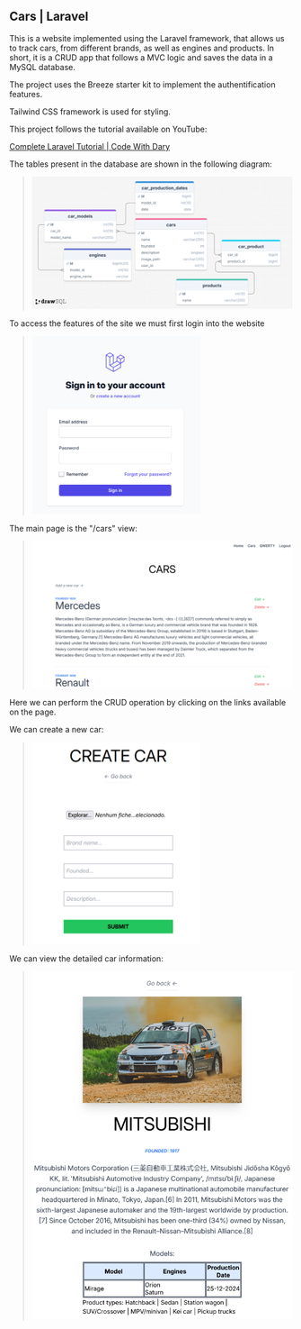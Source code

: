 ## Cars | Laravel

This is a website implemented using the Laravel framework, that allows us to track cars, from different
brands, as well as engines and products. In short, it is a CRUD app that follows a MVC logic and
saves the data in a MySQL database.

The project uses the Breeze starter kit to implement the authentification features. 

Tailwind CSS framework is used for styling.

This project follows the tutorial available on YouTube:

[ Complete Laravel Tutorial | Code With Dary ](https://www.youtube.com/watch?v=376vZ1wNYPA 
"Complete Laravel Tutorial | Code With Dary")

The tables present in the database are shown in the following diagram:

> <img alt="ticket form 1" 
src="https://github.com/anmv921/cars-laravel/blob/master/readme_images/drawSQL-image-export-2025-01-24.png" 
width="800px" />

To access the features of the site we must first login into the website

> <img alt="ticket form 1" 
src="https://github.com/anmv921/cars-laravel/blob/master/readme_images/login.png" 
width="300px" />

The main page is the "/cars" view:

> <img alt="ticket form 1" 
src="https://github.com/anmv921/cars-laravel/blob/master/readme_images/cars.png" 
width="500px" />

Here we can perform the CRUD operation by clicking on the links available on the page.

We can create a new car:

> <img alt="ticket form 1" 
src="https://github.com/anmv921/cars-laravel/blob/master/readme_images/create.png" 
width="300px" />

We can view the detailed car information:

> <img alt="ticket form 1" 
src="https://github.com/anmv921/cars-laravel/blob/master/readme_images/show.png" 
width="500px" />
